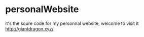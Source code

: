# personalWebsite
it's the soure code for my personnal website, welcome to visit it http://giantdragon.xyz/
